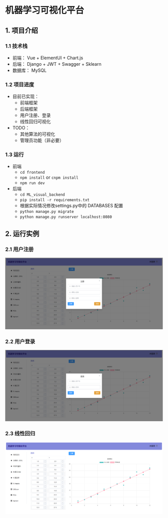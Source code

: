 # 机器学习可视化平台

## 1. 项目介绍

### 1.1 技术栈
* 前端： Vue + ElementUI + Chart.js
* 后端： Django + JWT + Swagger + Sklearn
* 数据库： MySQL

### 1.2 项目进度
* 目前已实现：
    * 前端框架
    * 后端框架
    * 用户注册、登录
    * 线性回归可视化
* TODO：
    * 其他算法的可视化
    * 管理员功能（非必要）

### 1.3 运行
* 前端
    * `cd frontend`
    * `npm install` or `cnpm install`
    * `npm run dev`
* 后端
    * `cd ML_visual_backend`
    * `pip install -r requirements.txt`
    * 根据实际情况修改settings.py中的 DATABASES 配置
    * `python manage.py migrate`
    * `python manage.py runserver localhost:8080`

## 2. 运行实例

### 2.1 用户注册
![register.png](image/register.png)

### 2.2 用户登录
![login.png](image/login.png)

### 2.3 线性回归
![linear_regression.png](image/linear_regression.png)
